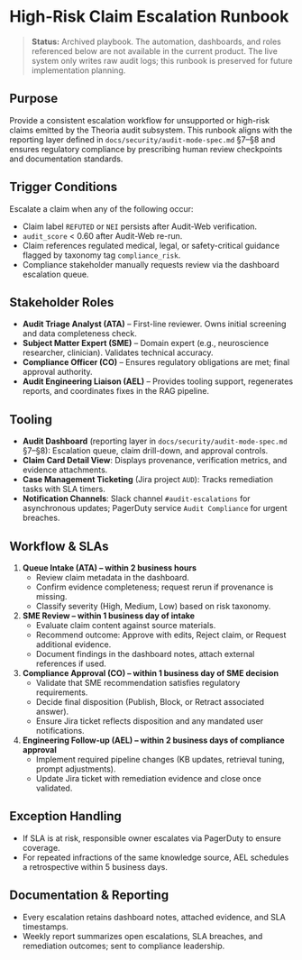 # High-Risk Claim Escalation Runbook

> **Status:** Archived playbook. The automation, dashboards, and roles referenced below are not available in the current product. The live system only writes raw audit logs; this runbook is preserved for future implementation planning.

## Purpose
Provide a consistent escalation workflow for unsupported or high-risk claims emitted by the Theoria audit subsystem. This runbook aligns with the reporting layer defined in `docs/security/audit-mode-spec.md` §7–§8 and ensures regulatory compliance by prescribing human review checkpoints and documentation standards.

## Trigger Conditions
Escalate a claim when any of the following occur:
- Claim label `REFUTED` or `NEI` persists after Audit-Web verification.
- `audit_score` < 0.60 after Audit-Web re-run.
- Claim references regulated medical, legal, or safety-critical guidance flagged by taxonomy tag `compliance_risk`.
- Compliance stakeholder manually requests review via the dashboard escalation queue.

## Stakeholder Roles
- **Audit Triage Analyst (ATA)** – First-line reviewer. Owns initial screening and data completeness check.
- **Subject Matter Expert (SME)** – Domain expert (e.g., neuroscience researcher, clinician). Validates technical accuracy.
- **Compliance Officer (CO)** – Ensures regulatory obligations are met; final approval authority.
- **Audit Engineering Liaison (AEL)** – Provides tooling support, regenerates reports, and coordinates fixes in the RAG pipeline.

## Tooling
- **Audit Dashboard** (reporting layer in `docs/security/audit-mode-spec.md` §7–§8): Escalation queue, claim drill-down, and approval controls.
- **Claim Card Detail View**: Displays provenance, verification metrics, and evidence attachments.
- **Case Management Ticketing** (Jira project `AUD`): Tracks remediation tasks with SLA timers.
- **Notification Channels**: Slack channel `#audit-escalations` for asynchronous updates; PagerDuty service `Audit Compliance` for urgent breaches.

## Workflow & SLAs
1. **Queue Intake (ATA) – within 2 business hours**
   - Review claim metadata in the dashboard.
   - Confirm evidence completeness; request rerun if provenance is missing.
   - Classify severity (High, Medium, Low) based on risk taxonomy.
2. **SME Review – within 1 business day of intake**
   - Evaluate claim content against source materials.
   - Recommend outcome: Approve with edits, Reject claim, or Request additional evidence.
   - Document findings in the dashboard notes, attach external references if used.
3. **Compliance Approval (CO) – within 1 business day of SME decision**
   - Validate that SME recommendation satisfies regulatory requirements.
   - Decide final disposition (Publish, Block, or Retract associated answer).
   - Ensure Jira ticket reflects disposition and any mandated user notifications.
4. **Engineering Follow-up (AEL) – within 2 business days of compliance approval**
   - Implement required pipeline changes (KB updates, retrieval tuning, prompt adjustments).
   - Update Jira ticket with remediation evidence and close once validated.

## Exception Handling
- If SLA is at risk, responsible owner escalates via PagerDuty to ensure coverage.
- For repeated infractions of the same knowledge source, AEL schedules a retrospective within 5 business days.

## Documentation & Reporting
- Every escalation retains dashboard notes, attached evidence, and SLA timestamps.
- Weekly report summarizes open escalations, SLA breaches, and remediation outcomes; sent to compliance leadership.


